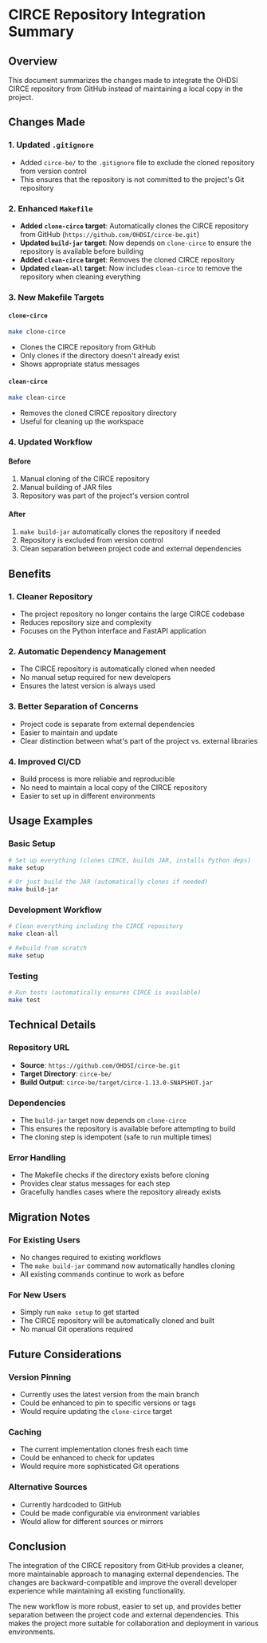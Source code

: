 # CIRCE Repository Integration Summary

## Overview
This document summarizes the changes made to integrate the OHDSI CIRCE repository from GitHub instead of maintaining a local copy in the project.

## Changes Made

### 1. Updated `.gitignore`
- Added `circe-be/` to the `.gitignore` file to exclude the cloned repository from version control
- This ensures that the repository is not committed to the project's Git repository

### 2. Enhanced `Makefile`
- **Added `clone-circe` target**: Automatically clones the CIRCE repository from GitHub (`https://github.com/OHDSI/circe-be.git`)
- **Updated `build-jar` target**: Now depends on `clone-circe` to ensure the repository is available before building
- **Added `clean-circe` target**: Removes the cloned CIRCE repository
- **Updated `clean-all` target**: Now includes `clean-circe` to remove the repository when cleaning everything

### 3. New Makefile Targets

#### `clone-circe`
```bash
make clone-circe
```
- Clones the CIRCE repository from GitHub
- Only clones if the directory doesn't already exist
- Shows appropriate status messages

#### `clean-circe`
```bash
make clean-circe
```
- Removes the cloned CIRCE repository directory
- Useful for cleaning up the workspace

### 4. Updated Workflow

#### Before
1. Manual cloning of the CIRCE repository
2. Manual building of JAR files
3. Repository was part of the project's version control

#### After
1. `make build-jar` automatically clones the repository if needed
2. Repository is excluded from version control
3. Clean separation between project code and external dependencies

## Benefits

### 1. **Cleaner Repository**
- The project repository no longer contains the large CIRCE codebase
- Reduces repository size and complexity
- Focuses on the Python interface and FastAPI application

### 2. **Automatic Dependency Management**
- The CIRCE repository is automatically cloned when needed
- No manual setup required for new developers
- Ensures the latest version is always used

### 3. **Better Separation of Concerns**
- Project code is separate from external dependencies
- Easier to maintain and update
- Clear distinction between what's part of the project vs. external libraries

### 4. **Improved CI/CD**
- Build process is more reliable and reproducible
- No need to maintain a local copy of the CIRCE repository
- Easier to set up in different environments

## Usage Examples

### Basic Setup
```bash
# Set up everything (clones CIRCE, builds JAR, installs Python deps)
make setup

# Or just build the JAR (automatically clones if needed)
make build-jar
```

### Development Workflow
```bash
# Clean everything including the CIRCE repository
make clean-all

# Rebuild from scratch
make setup
```

### Testing
```bash
# Run tests (automatically ensures CIRCE is available)
make test
```

## Technical Details

### Repository URL
- **Source**: `https://github.com/OHDSI/circe-be.git`
- **Target Directory**: `circe-be/`
- **Build Output**: `circe-be/target/circe-1.13.0-SNAPSHOT.jar`

### Dependencies
- The `build-jar` target now depends on `clone-circe`
- This ensures the repository is available before attempting to build
- The cloning step is idempotent (safe to run multiple times)

### Error Handling
- The Makefile checks if the directory exists before cloning
- Provides clear status messages for each step
- Gracefully handles cases where the repository already exists

## Migration Notes

### For Existing Users
- No changes required to existing workflows
- The `make build-jar` command now automatically handles cloning
- All existing commands continue to work as before

### For New Users
- Simply run `make setup` to get started
- The CIRCE repository will be automatically cloned and built
- No manual Git operations required

## Future Considerations

### Version Pinning
- Currently uses the latest version from the main branch
- Could be enhanced to pin to specific versions or tags
- Would require updating the `clone-circe` target

### Caching
- The current implementation clones fresh each time
- Could be enhanced to check for updates
- Would require more sophisticated Git operations

### Alternative Sources
- Currently hardcoded to GitHub
- Could be made configurable via environment variables
- Would allow for different sources or mirrors

## Conclusion

The integration of the CIRCE repository from GitHub provides a cleaner, more maintainable approach to managing external dependencies. The changes are backward-compatible and improve the overall developer experience while maintaining all existing functionality.

The new workflow is more robust, easier to set up, and provides better separation between the project code and external dependencies. This makes the project more suitable for collaboration and deployment in various environments.
